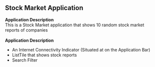 ## Stock Market Application
**Application Description**</br>
This is a Stock Market application that shows 10 random stock market reports of companies</br></br>
**Application Description**
- An Internet Connectivity Indicator (Situated at on the Application Bar)
- ListTile that shows stock reports
- Search Filter



